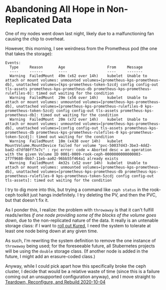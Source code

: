 # Abandoning All Hope in Non-Replicated Data

One of my nodes went down last night, likely due to a malfunctioning fan causing the chip to overheat.

However, this morning, I see weirdness from the Prometheus pod (the one that takes the storage):

```
Events:
  Type     Reason       Age                   From     Message
  ----     ------       ----                  ----     -------
  Warning  FailedMount  49m (x62 over 14h)    kubelet  Unable to attach or mount volumes: unmounted volumes=[prometheus-kps-prometheus-db], unattached volumes=[kps-prometheus-token-5zcdj config config-out tls-assets prometheus-kps-prometheus-db prometheus-kps-prometheus-rulefiles-0]: timed out waiting for the condition
  Warning  FailedMount  29m (x56 over 14h)    kubelet  Unable to attach or mount volumes: unmounted volumes=[prometheus-kps-prometheus-db], unattached volumes=[prometheus-kps-prometheus-rulefiles-0 kps-prometheus-token-5zcdj config config-out tls-assets prometheus-kps-prometheus-db]: timed out waiting for the condition
  Warning  FailedMount  20m (x72 over 14h)    kubelet  Unable to attach or mount volumes: unmounted volumes=[prometheus-kps-prometheus-db], unattached volumes=[config config-out tls-assets prometheus-kps-prometheus-db prometheus-kps-prometheus-rulefiles-0 kps-prometheus-token-5zcdj]: timed out waiting for the condition
  Warning  FailedMount  10m (x438 over 14h)   kubelet  MountVolume.MountDevice failed for volume "pvc-50037d43-3be3-4dd2-bad2-d7df80ff7e7c" : rpc error: code = Aborted desc = an operation with the given Volume ID 0001-0009-rook-ceph-0000000000000003-2f7f9688-0bb7-11eb-aa02-96bb55f464a1 already exists
  Warning  FailedMount  4m32s (x52 over 14h)  kubelet  Unable to attach or mount volumes: unmounted volumes=[prometheus-kps-prometheus-db], unattached volumes=[prometheus-kps-prometheus-db prometheus-kps-prometheus-rulefiles-0 kps-prometheus-token-5zcdj config config-out tls-assets]: timed out waiting for the condition
```

I try to dig more into this, but trying a command like `ceph status` in the rook-ceph toolkit just hangs indefinitely. I try deleting the PV, and then the PVC, but that doesn't fix it.

As I ponder this, I realize: the problem with `throwaway` is that it can't fulfill reads/writes *if one node providing some of the blocks of the volume goes down*, due to the non-replicated nature of the data. It really is an untenable storage class: if I want to [roll out Kured](027a15e3-6d36-4130-8fd9-ce6e85a5028f.md), I need the system to tolerate at least one node being down at any given time.

As such, I'm rewriting the system definition to remove the one instance of `throwaway` being used; for the foreseeable future, all Stubernetes projects will be using the `double` storage class. (If another node is added in the future, I might add an erasure-coded class.)

Anyway, while I could pick apart how this specifically broke the ceph cluster, I decide that would be a relative waste of time (since this is a failure coming out an unsupported configuration anyway), and I move straight to [Teardown, Reconfigure, and Rebuild 2020-10-04](f44ddec2-3cb2-4181-902e-4a707917bc73.md)
